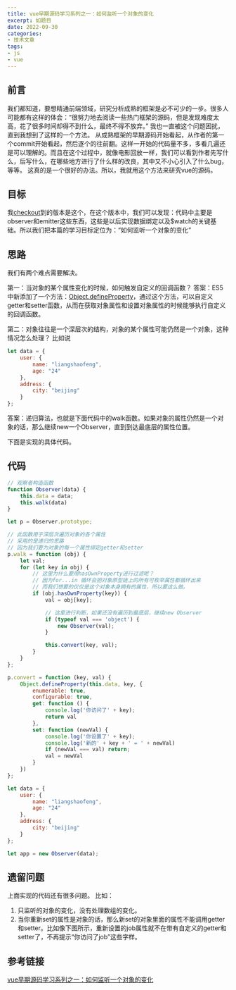 ```yaml
---
title: vue早期源码学习系列之一：如何监听一个对象的变化
excerpt: 如题目
date: 2022-09-30
categories:
- 技术文章
tags:
- js
- vue
---
```


## 前言
我们都知道，要想精通前端领域，研究分析成熟的框架是必不可少的一步。很多人可能都有这样的体会：“很努力地去阅读一些热门框架的源码，但是发现难度太高，花了很多时间却得不到什么，最终不得不放弃。”
我也一直被这个问题困扰，直到我想到了这样的一个方法。
从成熟框架的早期源码开始看起，从作者的第一个commit开始看起，然后逐个的往前翻。这样一开始的代码量不多，多看几遍还是可以理解的。而且在这个过程中，就像电影回放一样，我们可以看到作者先写什么，后写什么，在哪些地方进行了什么样的改良，其中又不小心引入了什么bug，等等。
这真的是一个很好的办法。所以，我就用这个方法来研究vue的源码。

## 目标
我[checkout](https://github.com/vuejs/vue/tree/706c67d1d013577fdbfab258bca78557419cba7c)到的版本是这个，在这个版本中，我们可以发现：代码中主要是observer和emitter这些东西，这些是以后实现数据绑定以及$watch的关键基础。所以我们把本篇的学习目标定位为：“如何监听一个对象的变化” 

## 思路
我们有两个难点需要解决。

第一：当对象的某个属性变化的时候，如何触发自定义的回调函数？
答案：ES5中新添加了一个方法：[Object.defineProperty](https://developer.mozilla.org/en-US/docs/Web/JavaScript/Reference/Global_Objects/Object/defineProperty)，通过这个方法，可以自定义getter和setter函数，从而在获取对象属性和设置对象属性的时候能够执行自定义的回调函数。

第二：对象往往是一个深层次的结构，对象的某个属性可能仍然是一个对象，这种情况怎么处理？
比如说
```javascript
let data = {
    user: {
        name: "liangshaofeng",
        age: "24"
    },
    address: {
        city: "beijing"
    }
};
```

答案：递归算法，也就是下面代码中的walk函数。如果对象的属性仍然是一个对象的话，那么继续new一个Observer，直到到达最底层的属性位置。

下面是实现的具体代码。

## 代码
```javascript
// 观察者构造函数
function Observer(data) {
    this.data = data;
    this.walk(data)
}

let p = Observer.prototype;

// 此函数用于深层次遍历对象的各个属性
// 采用的是递归的思路
// 因为我们要为对象的每一个属性绑定getter和setter
p.walk = function (obj) {
    let val;
    for (let key in obj) {
        // 这里为什么要用hasOwnProperty进行过滤呢？
        // 因为for...in 循环会把对象原型链上的所有可枚举属性都循环出来
        // 而我们想要的仅仅是这个对象本身拥有的属性，所以要这么做。
        if (obj.hasOwnProperty(key)) {
            val = obj[key];

            // 这里进行判断，如果还没有遍历到最底层，继续new Observer
            if (typeof val === 'object') {
                new Observer(val);
            }

            this.convert(key, val);
        }
    }
};

p.convert = function (key, val) {
    Object.defineProperty(this.data, key, {
        enumerable: true,
        configurable: true,
        get: function () {
            console.log('你访问了' + key);
            return val
        },
        set: function (newVal) {
            console.log('你设置了' + key);
            console.log('新的' + key + ' = ' + newVal)
            if (newVal === val) return;
            val = newVal
        }
    })
};

let data = {
    user: {
        name: "liangshaofeng",
        age: "24"
    },
    address: {
        city: "beijing"
    }
};

let app = new Observer(data);
```

## 遗留问题
上面实现的代码还有很多问题。
比如：
1. 只监听的对象的变化，没有处理数组的变化。
2. 当你重新set的属性是对象的话，那么新set的对象里面的属性不能调用getter和setter。比如像下图所示，重新设置的job属性就不在带有自定义的getter和setter了，不再提示“你访问了job”这些字样。

## 参考链接
[vue早期源码学习系列之一：如何监听一个对象的变化](https://zhuanlan.zhihu.com/p/22695144)

